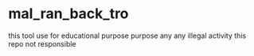 # mal_ran_back_tro
this tool use for educational purpose purpose any any illegal activity this repo not responsible
